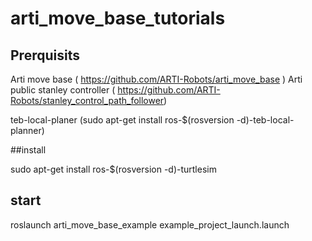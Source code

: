 # arti_move_base_tutorials

## Prerquisits
Arti move base ( https://github.com/ARTI-Robots/arti_move_base )
Arti public stanley controller ( https://github.com/ARTI-Robots/stanley_control_path_follower)

teb-local-planer (sudo apt-get install ros-$(rosversion -d)-teb-local-planner)


##install

sudo apt-get install ros-$(rosversion -d)-turtlesim

## start

roslaunch arti_move_base_example example_project_launch.launch 

